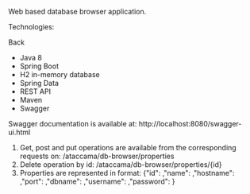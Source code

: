 Web based database browser application.

Technologies:

Back
* Java 8
* Spring Boot
* H2 in-memory database
* Spring Data  
* REST API
* Maven
* Swagger

Swagger documentation is available at:
http://localhost:8080/swagger-ui.html


1. Get, post and put operations are available from the corresponding requests on: /ataccama/db-browser/properties
2. Delete operation by id: /ataccama/db-browser/properties/{id}
3. Properties are represented in format: 
   {"id": ,"name": ,"hostname": ,"port": ,"dbname": ,"username": ,"password": }